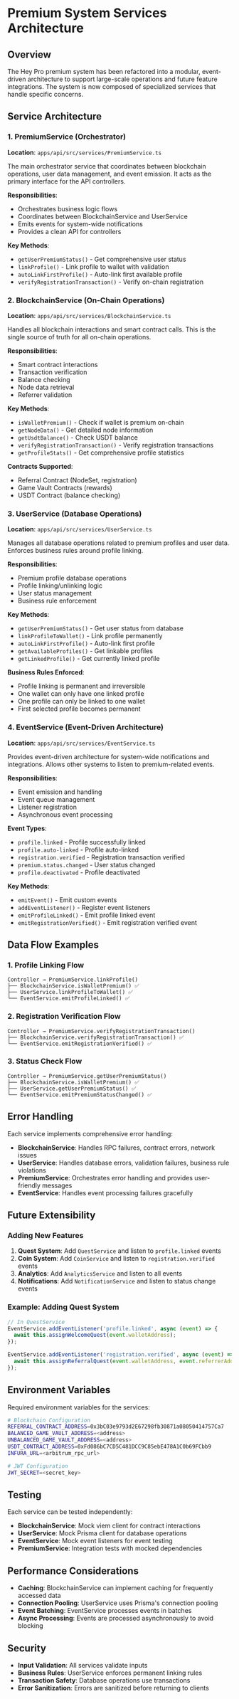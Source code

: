 # Premium System Services Architecture

## Overview

The Hey Pro premium system has been refactored into a modular, event-driven architecture to support large-scale operations and future feature integrations. The system is now composed of specialized services that handle specific concerns.

## Service Architecture

### 1. PremiumService (Orchestrator)
**Location**: `apps/api/src/services/PremiumService.ts`

The main orchestrator service that coordinates between blockchain operations, user data management, and event emission. It acts as the primary interface for the API controllers.

**Responsibilities**:
- Orchestrates business logic flows
- Coordinates between BlockchainService and UserService
- Emits events for system-wide notifications
- Provides a clean API for controllers

**Key Methods**:
- `getUserPremiumStatus()` - Get comprehensive user status
- `linkProfile()` - Link profile to wallet with validation
- `autoLinkFirstProfile()` - Auto-link first available profile
- `verifyRegistrationTransaction()` - Verify on-chain registration

### 2. BlockchainService (On-Chain Operations)
**Location**: `apps/api/src/services/BlockchainService.ts`

Handles all blockchain interactions and smart contract calls. This is the single source of truth for all on-chain operations.

**Responsibilities**:
- Smart contract interactions
- Transaction verification
- Balance checking
- Node data retrieval
- Referrer validation

**Key Methods**:
- `isWalletPremium()` - Check if wallet is premium on-chain
- `getNodeData()` - Get detailed node information
- `getUsdtBalance()` - Check USDT balance
- `verifyRegistrationTransaction()` - Verify registration transactions
- `getProfileStats()` - Get comprehensive profile statistics

**Contracts Supported**:
- Referral Contract (NodeSet, registration)
- Game Vault Contracts (rewards)
- USDT Contract (balance checking)

### 3. UserService (Database Operations)
**Location**: `apps/api/src/services/UserService.ts`

Manages all database operations related to premium profiles and user data. Enforces business rules around profile linking.

**Responsibilities**:
- Premium profile database operations
- Profile linking/unlinking logic
- User status management
- Business rule enforcement

**Key Methods**:
- `getUserPremiumStatus()` - Get user status from database
- `linkProfileToWallet()` - Link profile permanently
- `autoLinkFirstProfile()` - Auto-link first profile
- `getAvailableProfiles()` - Get linkable profiles
- `getLinkedProfile()` - Get currently linked profile

**Business Rules Enforced**:
- Profile linking is permanent and irreversible
- One wallet can only have one linked profile
- One profile can only be linked to one wallet
- First selected profile becomes permanent

### 4. EventService (Event-Driven Architecture)
**Location**: `apps/api/src/services/EventService.ts`

Provides event-driven architecture for system-wide notifications and integrations. Allows other systems to listen to premium-related events.

**Responsibilities**:
- Event emission and handling
- Event queue management
- Listener registration
- Asynchronous event processing

**Event Types**:
- `profile.linked` - Profile successfully linked
- `profile.auto-linked` - Profile auto-linked
- `registration.verified` - Registration transaction verified
- `premium.status.changed` - User status changed
- `profile.deactivated` - Profile deactivated

**Key Methods**:
- `emitEvent()` - Emit custom events
- `addEventListener()` - Register event listeners
- `emitProfileLinked()` - Emit profile linked event
- `emitRegistrationVerified()` - Emit registration verified event

## Data Flow Examples

### 1. Profile Linking Flow
```
Controller → PremiumService.linkProfile()
├── BlockchainService.isWalletPremium() ✅
├── UserService.linkProfileToWallet() ✅
└── EventService.emitProfileLinked() ✅
```

### 2. Registration Verification Flow
```
Controller → PremiumService.verifyRegistrationTransaction()
├── BlockchainService.verifyRegistrationTransaction() ✅
└── EventService.emitRegistrationVerified() ✅
```

### 3. Status Check Flow
```
Controller → PremiumService.getUserPremiumStatus()
├── BlockchainService.isWalletPremium() ✅
├── UserService.getUserPremiumStatus() ✅
└── EventService.emitPremiumStatusChanged() ✅
```

## Error Handling

Each service implements comprehensive error handling:

- **BlockchainService**: Handles RPC failures, contract errors, network issues
- **UserService**: Handles database errors, validation failures, business rule violations
- **PremiumService**: Orchestrates error handling and provides user-friendly messages
- **EventService**: Handles event processing failures gracefully

## Future Extensibility

### Adding New Features

1. **Quest System**: Add `QuestService` and listen to `profile.linked` events
2. **Coin System**: Add `CoinService` and listen to `registration.verified` events
3. **Analytics**: Add `AnalyticsService` and listen to all events
4. **Notifications**: Add `NotificationService` and listen to status change events

### Example: Adding Quest System
```typescript
// In QuestService
EventService.addEventListener('profile.linked', async (event) => {
  await this.assignWelcomeQuest(event.walletAddress);
});

EventService.addEventListener('registration.verified', async (event) => {
  await this.assignReferralQuest(event.walletAddress, event.referrerAddress);
});
```

## Environment Variables

Required environment variables for the services:

```bash
# Blockchain Configuration
REFERRAL_CONTRACT_ADDRESS=0x3bC03e9793d2E67298fb30871a08050414757Ca7
BALANCED_GAME_VAULT_ADDRESS=<address>
UNBALANCED_GAME_VAULT_ADDRESS=<address>
USDT_CONTRACT_ADDRESS=0xFd086bC7CD5C481DCC9C85ebE478A1C0b69FCbb9
INFURA_URL=<arbitrum_rpc_url>

# JWT Configuration
JWT_SECRET=<secret_key>
```

## Testing

Each service can be tested independently:

- **BlockchainService**: Mock viem client for contract interactions
- **UserService**: Mock Prisma client for database operations
- **EventService**: Mock event listeners for event testing
- **PremiumService**: Integration tests with mocked dependencies

## Performance Considerations

- **Caching**: BlockchainService can implement caching for frequently accessed data
- **Connection Pooling**: UserService uses Prisma's connection pooling
- **Event Batching**: EventService processes events in batches
- **Async Processing**: Events are processed asynchronously to avoid blocking

## Security

- **Input Validation**: All services validate inputs
- **Business Rules**: UserService enforces permanent linking rules
- **Transaction Safety**: Database operations use transactions
- **Error Sanitization**: Errors are sanitized before returning to clients 